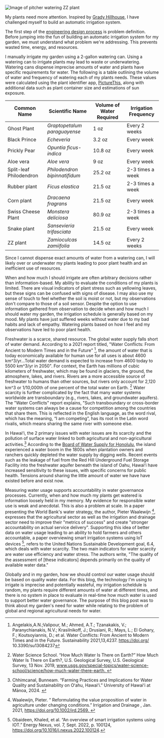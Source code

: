 ![Image of pitcher watering ZZ plant](/assets/water.gif)


My plants need more attention. Inspired by [Grady Hillhouse](https://www.youtube.com/watch?v=O_Q1WKCtWiA),  I have challenged myself to build an automatic irrigation system.

 The first step of the [engineering design process](https://www.youtube.com/watch?v=MFGg1calQ6k) is problem definition. Before jumping into the fun of building an automatic irrigation system for my garden, we must understand what problem we're addressing. This prevents wasted time, energy, and resources. 

I manually irrigate my garden using a 2-gallon watering can. Using a watering can to irrigate plants may lead to waste or underwatering. Watering cans dispense imprecise amounts of water and plants have specific requirements for water. The following is a table outlining the volume of water and frequency of watering each of my plants needs. These values were calculated using the plant identifier app, [PictureThis](https://www.picturethisai.com), along with additional data such as plant container size and estimations of sun exposure.

| Common Name   | Scientific Name | Volume of Water Required |  Irrigation Frequency|
| -------- | ------- | -------- | ------- |
| Ghost Plant  | *Graptopetalum paraguayense*    | 1 oz | Every 2 weeks |
| Black Prince | *Echeveria*     | 3.2 oz | Every week |
| Prickly Pear | *Opuntia ficus-indica* | 10.8 oz | Every week |
| Aloe vera | *Aloe vera*     | 9 oz | Every week |
| Split-leaf Philodendron | *Philodendron bipinnatifidum*     | 25.2 oz | 2-3 times a week |
| Rubber plant    | *Ficus elastica* | 21.5 oz | 2-3 times a week |
| Corn plant    | *Dracaena fragrans* |21.5 oz | Every week |
| Swiss Cheese Plant |*Monstera deliciosa* | 80.9 oz | 2-3 times a week |
| Snake plant |*Sansevieria trifasciata* | 21.5 oz | Every week |
| ZZ plant |*Zamioculcas zamiifolia* | 14.5 oz | Every 2 weeks |

Since I cannot dispense exact amounts of water from a watering can, I will likely over or underwater my plants leading to poor plant health and an inefficient use of resources. 

When and how much I should irrigate are often arbitrary decisions rather than information-based. My ability to evaluate the conditions of my plants is limited. There are visual indicators of plant stress such as yellowing leaves, but these signs can be confused with signs of disease. I may also use my sense of touch to feel whether the soil is moist or not, but my observations don't compare to those of a soil sensor.  Despite the option to use information gathered from observation to decide when and how much I should water my garden, the irrigation schedule is generally based on my mood. My plants have just suffered weeks without water due to my bad habits and lack of empathy. Watering plants based on how I feel and my observations have led to poor plant health. 

Freshwater is a scarce, shared resource. The global water supply falls short of water demand. According to a 2021 report titled, "Water Conflicts: From Ancient to Modern Times and in the Future" [^1],  the amount of water that is today economically available for human use for all uses is about 4600 km^3/yr...Total water demand is expected to increase from 4600 today to 5500 km^3/yr in 2050". For context, the Earth has millions of cubic kilometers of freshwater, which may be found in glaciers, the ground, the atmosphere, lakes, and rivers. Rivers are a more accessible source of freshwater to humans than other sources, but rivers only account for 2,120 km^3 or 1/10,000th of one percent of the total water on Earth. [^2] Water scarcity is further complicated by the fact that many water systems worldwide are transboundary (e.g., rivers, lakes, and groundwater aquifers). The "Water Conflicts" report explains, "Such transboundary or cross-border water systems can always be a cause for competition among the countries that share them. This is reflected in the English language, as the word rival, which has the meaning, “I am competing”, has its root in the Latin word rivalis, which means sharing the same river with someone else.

In Hawaiʻi, the 2 primary issues with water issues are its scarcity and the pollution of surface water linked to both agricultural and non-agricultural activities.[^3] According to the [Board of Water Supply for Honolulu](https://www.boardofwatersupply.com/water-resources/oahu-water-history), the island experienced a water boom in the 1800s when plantation owners and ranchers quickly depleted the water supply by digging wells. Recent events such as the leakage of fuel from the Red Hill Underground Fuel Storage Facility into the freshwater aquifer beneath the island of Oahu, Hawaiʻi have increased sensitivity to these issues, with specific concerns for public health. Tensions around sharing the little amount of water we have have existed before and exist now. 

Measuring water usage supports accountability in water governance processes.  Currently, when and how much my plants get watered is information loosely held in my memory. My evidence for responsible water use is weak and anecdotal. This is also a problem at scale. In a paper presenting the World Bank's water strategy, the author, Pieter Waalewijn [^4], expresses that the agricultural sector as well as the irrigation and drainage sector need to improve their "metrics of success" and create "stronger accountability on actual service delivery". Supporting this idea of better data on water usage leading to an ability to hold farmers and others accountable, a paper overviewing smart irrigation systems using IoT devices [^5], refers to the United Nations Sustainable Development goal, 6.4, which deals with water scarcity. The two main indicators for water scarcity are water use eﬃciency and water stress. The authors write, "The quality of the assessment of [these indicators] depends primarily on the quality of available water data."

Globally and in my garden, how we should control our water usage should be based on quality water data. For this blog, the technology I'm using to irrigate is imprecise and potentially wasteful, my irrigation scheldule is random, my plants require different amounts of water at different times, and there is no system in place to evaluate in real-time how much water is used to support better water governance. The purpose of this blog post was to think about my garden's need for water while relating to the problem of global and regional agricultural needs for water. 


[^1]: Angelakis,A.N.;Valipour, M.; Ahmed, A.T.; Tzanakakis, V.; Paranychianakis, N.V.; Krasilnikoff, J.; Drusiani, R.; Mays, L.; El Gohary, F.; Koutsoyiannis, D.; et al. Water Conflicts: From Ancient to Modern Times and in the Future. Sustainability 2021,13,4237. https://doi.org/ 10.3390/su13084237
[^2]: Water Science School. “How Much Water Is There on Earth?” How Much Water Is There on Earth?, U.S. Geological Survey, U.S. Geological Survey, 13 Nov. 2019, www.usgs.gov/special-topics/water-science-school/science/how-much-water-there-earth. 
[^3]: Chhimcanal, Bunneam. “Farming Practices and Implications for Water Quality and Sustainability on Oʻahu, Hawaiʻi.” University of Hawaiʻi at Mānoa, 2024. 
[^4]: Waalewijn, Pieter. “ Reformulating the value proposition of water in agriculture under changing conditions.” Irrigation and Drainage , Jan. 2021, https://doi.org/10.1002/ird.2569. 
[^5]: Obaideen, Khaled, et al. “An overview of smart irrigation systems using IOT.” Energy Nexus, vol. 7, Sept. 2022, p. 100124, https://doi.org/10.1016/j.nexus.2022.100124.
